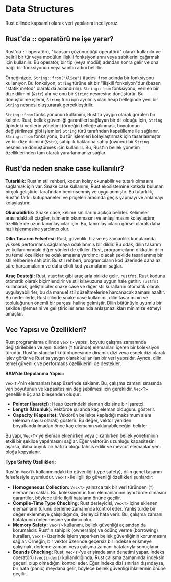 # Data Structures

Rust dilinde kapsamlı olarak veri yapılarını inceliyoruz.

## Rust'da :: operatörü ne işe yarar?

Rust'da `::` operatörü, "kapsam çözünürlüğü operatörü" olarak kullanılır ve belirli bir tür veya modülün ilişkili fonksiyonlarını veya sabitlerini çağırmak için kullanılır. Bu operatör, bir tip (veya modül) adından sonra gelir ve ona bağlı bir fonksiyonun veya sabitin adını belirtir.

Örneğinizde, `String::from("Alice")` ifadesi `from` adında bir fonksiyonu kullanıyor. Bu fonksiyon, `String` türüne ait bir "ilişkili fonksiyon"dur (bazen "statik metod" olarak da adlandırılır). `String::from` fonksiyonu, verilen bir dize dilimini (`&str`) alır ve onu bir `String` nesnesine dönüştürür. Bu dönüştürme işlemi, `String` türü için ayrılmış olan heap belleğinde yeni bir `String` nesnesi oluşturarak gerçekleştirilir.

`String::from` fonksiyonunun kullanımı, Rust'ta yaygın olarak görülen bir kalıptır. Rust, bellek güvenliği garantileri sağlayan bir dil olduğu için, `String` tipindeki verilerin yönetimi (örneğin belleğe alınması, boyutunun değiştirilmesi gibi işlemler) `String` türü tarafından kapsülleme ile sağlanır. `String::from` fonksiyonu, bu tür işlemleri kolaylaştırmak için tasarlanmıştır ve bir dize dilimini (`&str`), sahiplik haklarına sahip (owned) bir `String` nesnesine dönüştürmek için kullanılır. Bu, Rust'ın bellek yönetim özelliklerinden tam olarak yararlanmanızı sağlar.

## Rust'da neden snake case kullanılır?

**Tutarlılık:** Rust'ın stil rehberi, kodun kolay okunabilir ve tutarlı olmasını sağlamak için var. Snake case kullanımı, Rust ekosistemine katkıda bulunan birçok geliştirici tarafından benimsenmiş ve uygulanmıştır. Bu tutarlılık, Rust'ın farklı kütüphaneleri ve projeleri arasında geçiş yapmayı ve anlamayı kolaylaştırır.

**Okunabilirlik:** Snake case, kelime sınırlarını açıkça belirler. Kelimeler arasındaki alt çizgiler, isimlerin okunmasını ve anlaşılmasını kolaylaştırır, özellikle de uzun tanımlayıcılar için. Bu, tanımlayıcıların görsel olarak daha hızlı işlenmesine yardımcı olur.

**Dilin Tasarım Felsefesi:** Rust, güvenlik, hız ve eş zamanlılık konularında yüksek performans sağlamaya odaklanmış bir dildir. Bu odak, dilin tasarım ve kullanımındaki diğer yönleri de etkiler. Rust, programcıların dikkatini dilin bu temel özelliklerine odaklamasına yardımcı olacak şekilde tasarlanmış bir stil rehberine sahiptir. Bu stil rehberi, programcıların kod üzerinde daha az süre harcamalarını ve daha etkili kod yazmalarını sağlar.

**Araç Desteği:** Rust, `rustfmt` gibi araçlarla birlikte gelir. `rustfmt`, Rust kodunu otomatik olarak biçimlendirir ve stil kılavuzuna uygun hale getirir. `rustfmt` kullanarak, geliştiriciler snake case ve diğer stil kurallarını otomatik olarak uygulayabilirler, bu da manuel stil düzeltmelerine harcanacak zamanı azaltır. Bu nedenlerle, Rust dilinde snake case kullanımı, dilin tasarımının ve topluluğunun önemli bir parçası haline gelmiştir. Dilin bütünüyle uyumlu bir şekilde işlemesini ve geliştiriciler arasında anlaşmazlıkları minimize etmeyi amaçlar.


## Vec<T> Yapısı ve Özellikleri?

Rust programlama dilinde `Vec<T>` yapısı, boyutu çalışma zamanında değiştirilebilen ve aynı türden (`T` türünde) elemanları içeren bir koleksiyon türüdür. Rust'ın standart kütüphanesinde dinamik dizi veya esnek dizi olarak işlev görür ve Rust'ta yaygın olarak kullanılan bir veri yapısıdır. Ayrıca, dilin temel güvenlik ve performans özelliklerini de destekler.

**RAM'de Depolanma Yapısı:**

`Vec<T>`'nin elemanları heap üzerinde saklanır. Bu, çalışma zamanı sırasında veri boyutunun ve kapasitesinin değişebilmesi için gereklidir. `Vec<T>` genellikle üç ana bileşenden oluşur:

- **Pointer (İşaretçi):** Heap üzerindeki eleman dizisine bir işaretçi.
- **Length (Uzunluk):** Vektörde şu anda kaç eleman olduğunu gösterir.
- **Capacity (Kapasite):** Vektörün bellekte kapladığı maksimum alanı (eleman sayısı olarak) gösterir. Bu değer, vektör yeniden boyutlandırılmadan önce kaç elemanın saklanabileceğini belirler.

Bu yapı, `Vec<T>`'ye eleman eklenirken veya çıkarılırken bellek yönetiminin etkili bir şekilde yapılmasını sağlar. Eğer vektörün uzunluğu kapasitesini aşarsa, daha büyük bir hafıza bloğu tahsis edilir ve mevcut elemanlar yeni bloğa kopyalanır.


**Type Safety Özellikleri:**

Rust'ın `Vec<T>` kullanımındaki tip güvenliği (type safety), dilin genel tasarım felsefesiyle uyumludur. `Vec<T>` ile ilgili tip güvenliği özellikleri şunlardır:

- **Homogeneous Collection:** `Vec<T>` yalnızca tek bir veri türünden (`T`) elemanları saklar. Bu, koleksiyonun tüm elemanlarının aynı türde olmasını garantiler, böylece türle ilgili hataların önüne geçilir.
- **Compile-Time Type Checking:** Rust derleyicisi, `Vec<T>` içine eklenen elemanların türünü derleme zamanında kontrol eder. Yanlış türde bir değer eklenmeye çalışıldığında, derleyici hata verir. Bu, çalışma zamanı hatalarının önlenmesine yardımcı olur.
- **Memory Safety:** `Vec<T>` kullanımı, bellek güvenliği açısından da korumalıdır. Rust'ın sahiplik (ownership) ve ödünç verme (borrowing) kuralları, `Vec<T>` üzerinde işlem yaparken bellek güvenliğinin korunmasını sağlar. Örneğin, bir vektör üzerinde geçersiz bir indekse erişmeye çalışmak, derleme zamanı veya çalışma zamanı hatalarıyla sonuçlanır.
- **Bounds Checking:** Rust, `Vec<T>`'ye erişimde sınır denetimi yapar. İndeks operatörü (`vec[index]`) kullanıldığında, Rust çalışma zamanında indeksin geçerli olup olmadığını kontrol eder. Eğer indeks dizi sınırları dışındaysa, bir hata (panic) meydana gelir, böylece bellek güvenliği ihlallerinin önüne geçilir.